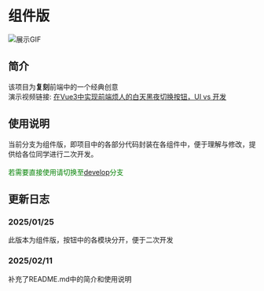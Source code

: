 # 组件版
![展示GIF](https://media4.giphy.com/media/v1.Y2lkPTc5MGI3NjExZ3h4bnJxcjJjYXpsMjA1c3Yzb2sycGNoaWV1eDA5czA0eXJ1NDZrdiZlcD12MV9pbnRlcm5hbF9naWZfYnlfaWQmY3Q9Zw/FIpl1KcwLPUYYrFV6Q/giphy.gif "sun_moon")

## 简介
该项目为**复刻**前端中的一个经典创意 \
演示视频链接: [在Vue3中实现前端烦人的白天黑夜切换按钮，UI vs 开发](https://www.bilibili.com/video/BV1xdFFevEfs/)

## 使用说明
当前分支为组件版，即项目中的各部分代码封装在各组件中，便于理解与修改，提供给各位同学进行二次开发。 \
\
<font color=#008000>若需要直接使用请切换至[develop](https://github.com/YipThim123/sun_moon_public/tree/develop)分支</font>
## 更新日志

### 2025/01/25
此版本为组件版，按钮中的各模块分开，便于二次开发

### 2025/02/11
补充了README.md中的简介和使用说明